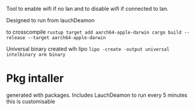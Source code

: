 Tool to enable wifi if no lan and to disable wifi if connected to lan.


Designed to run from lauchDeamon



to crosscompile
    ```
    rustup target add aarch64-apple-darwin
    cargo build --release --target aarch64-apple-darwin
    ```

Universal binary created wih lipo 
    `lipo -create -output universal intelbinary arm binary`


# Pkg intaller
generated with packages.
Includes LauchDeamon to run every 5 minutes this is customisable